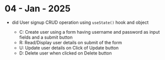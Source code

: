 # 04 - Jan - 2025

- did User signup CRUD operation using `useState()` hook and object

  - C: Create user using a form having username and password as input fields and a submit button
  - R: Read/Display user details on submit of the form
  - U: Update user details on Click of Update button
  - D: Delete user when clicked on Delete button
